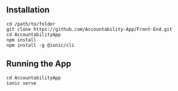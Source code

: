 ## Installation

```
cd /path/to/folder
git clone https://github.com/Accountability-App/Front-End.git
cd AccountabilityApp
npm install
npm install -g @ionic/cli
```

## Running the App

```
cd AccountabilityApp
ionic serve
```
